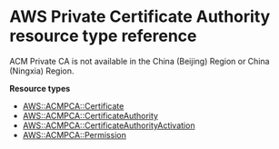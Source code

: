 # AWS Private Certificate Authority resource type reference<a name="AWS_ACMPCA"></a>

ACM Private CA is not available in the China \(Beijing\) Region or China \(Ningxia\) Region\.

**Resource types**
+ [AWS::ACMPCA::Certificate](aws-resource-acmpca-certificate.md)
+ [AWS::ACMPCA::CertificateAuthority](aws-resource-acmpca-certificateauthority.md)
+ [AWS::ACMPCA::CertificateAuthorityActivation](aws-resource-acmpca-certificateauthorityactivation.md)
+ [AWS::ACMPCA::Permission](aws-resource-acmpca-permission.md)